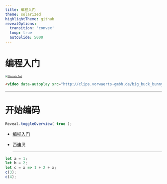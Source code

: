```yaml
---
title: 编程入门
theme: solarized
highlightTheme: github
revealOptions:
  transition: 'convex'
  loop: true
  autoSlide: 5000
---
```


# 编程入门

<!-- .slide: id=0 data-background-image="assets/bg.jpeg" -->



[<img src="https://blogs-on.oss-cn-beijing.aliyuncs.com/imgs/202206211127599.jpg" alt="Alternate Text" style="zoom:50%;" />](http://clips.vorwaerts-gmbh.de/big_buck_bunny.mp4 "Link Title")



```html
<video data-autoplay src="http://clips.vorwaerts-gmbh.de/big_buck_bunny.mp4"></video>
```

---

# 开始编码

<!-- .slide: data-background-image="https://blogs-on.oss-cn-beijing.aliyuncs.com/imgs/202206201549518.jpg"  data-background-opacity=.1 data-background-repeat="no-repeat" -->

```javascript
Reveal.toggleOverview( true );
```

   - [编程入门](#/0) <!-- .element: class="fragment" data-fragment-index="1" -->

   - 西迪贝 <!-- .element: class="fragment" data-fragment-index="2" -->

     ----

```js [1-2|3|4|5]
let a = 1;
let b = 2;
let c = x => 1 + 2 + x;
c(3);
c(4);
```
